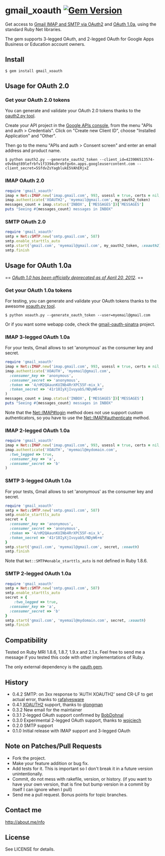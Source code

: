 # gmail_xoauth [![Gem Version](https://badge.fury.io/rb/gmail_xoauth.png)](http://badge.fury.io/rb/gmail_xoauth)

Get access to [Gmail IMAP and SMTP via OAuth2](https://developers.google.com/google-apps/gmail/xoauth2_protocol) and [OAuth 1.0a](https://developers.google.com/google-apps/gmail/oauth_protocol), using the standard Ruby Net libraries.

The gem supports 3-legged OAuth, and 2-legged OAuth for Google Apps Business or Education account owners.

## Install

    $ gem install gmail_xoauth

## Usage for OAuth 2.0

### Get your OAuth 2.0 tokens

You can generate and validate your OAuth 2.0 tokens thanks to the [oauth2.py tool](http://code.google.com/p/google-mail-oauth2-tools/wiki/OAuth2DotPyRunThrough).

Create your API project in the [Google APIs console](https://code.google.com/apis/console/), from the menu "APIs and auth > Credentials". Click on "Create new Client ID", choose "Installed Application" and "Other".

Then go to the menu "APIs and auth > Consent screen" and enter an email address and product name.

    $ python oauth2.py --generate_oauth2_token --client_id=423906513574-o9v6kqt89lefrbfv1f3394u9rebfgv6n.apps.googleusercontent.com --client_secret=5SfdvZsYagblukE5VAhERjxZ

### IMAP OAuth 2.0

```ruby
require 'gmail_xoauth'
imap = Net::IMAP.new('imap.gmail.com', 993, usessl = true, certs = nil, verify = false)
imap.authenticate('XOAUTH2', 'myemail@gmail.com', my_oauth2_token)
messages_count = imap.status('INBOX', ['MESSAGES'])['MESSAGES']
puts "Seeing #{messages_count} messages in INBOX"
```

### SMTP OAuth 2.0

```ruby
require 'gmail_xoauth'
smtp = Net::SMTP.new('smtp.gmail.com', 587)
smtp.enable_starttls_auto
smtp.start('gmail.com', 'myemail@gmail.com', my_oauth2_token, :xoauth2)
smtp.finish
```

## Usage for OAuth 1.0a

== *[OAuth 1.0 has been officially deprecated as of April 20, 2012](https://developers.google.com/google-apps/gmail/oauth_protocol)*. ==

### Get your OAuth 1.0a tokens

For testing, you can generate and validate your OAuth tokens thanks to the awesome [xoauth.py tool](http://code.google.com/p/google-mail-xoauth-tools/wiki/XoauthDotPyRunThrough).

    $ python xoauth.py --generate_oauth_token --user=myemail@gmail.com

Or if you want some webapp code, check the [gmail-oauth-sinatra](https://github.com/nfo/gmail-oauth-sinatra) project.

### IMAP 3-legged OAuth 1.0a

For your tests, Gmail allows to set 'anonymous' as the consumer key and secret.

```ruby
require 'gmail_xoauth'
imap = Net::IMAP.new('imap.gmail.com', 993, usessl = true, certs = nil, verify = false)
imap.authenticate('XOAUTH', 'myemail@gmail.com',
  :consumer_key => 'anonymous',
  :consumer_secret => 'anonymous',
  :token => '4/nM2QAaunKUINb4RrXPC55F-mix_k',
  :token_secret => '41r18IyXjIvuyabS/NDyW6+m'
)
messages_count = imap.status('INBOX', ['MESSAGES'])['MESSAGES']
puts "Seeing #{messages_count} messages in INBOX"
```

Note that the [Net::IMAP#login](http://www.ruby-doc.org/core/classes/Net/IMAP.html#M004191) method does not use support custom authenticators, so you have to use the [Net::IMAP#authenticate](http://www.ruby-doc.org/core/classes/Net/IMAP.html#M004190) method.

### IMAP 2-legged OAuth 1.0a

```ruby
require 'gmail_xoauth'
imap = Net::IMAP.new('imap.gmail.com', 993, usessl = true, certs = nil, verify = false)
imap.authenticate('XOAUTH', 'myemail@mydomain.com',
  :two_legged => true,
  :consumer_key => 'a',
  :consumer_secret => 'b'
)
```

### SMTP 3-legged OAuth 1.0a

For your tests, Gmail allows to set 'anonymous' as the consumer key and secret.

```ruby
require 'gmail_xoauth'
smtp = Net::SMTP.new('smtp.gmail.com', 587)
smtp.enable_starttls_auto
secret = {
  :consumer_key => 'anonymous',
  :consumer_secret => 'anonymous',
  :token => '4/nM2QAaunKUINb4RrXPC55F-mix_k',
  :token_secret => '41r18IyXjIvuyabS/NDyW6+m'
}
smtp.start('gmail.com', 'myemail@gmail.com', secret, :xoauth)
smtp.finish
```

Note that `Net::SMTP#enable_starttls_auto` is not defined in Ruby 1.8.6.

### SMTP 2-legged OAuth 1.0a

```ruby
require 'gmail_xoauth'
smtp = Net::SMTP.new('smtp.gmail.com', 587)
smtp.enable_starttls_auto
secret = {
	:two_legged => true,
  :consumer_key => 'a',
  :consumer_secret => 'b'
}
smtp.start('gmail.com', 'myemail@mydomain.com', secret, :xoauth)
smtp.finish
```

## Compatibility

Tested on Ruby MRI 1.8.6, 1.8.7, 1.9.x and 2.1.x. Feel free to send me a message if you tested this code with other implementations of Ruby.

The only external dependency is the [oauth gem](http://rubygems.org/gems/oauth).

## History

* 0.4.2 SMTP: on 3xx response to 'AUTH XOAUTH2' send CR-LF to get actual error, thanks to [rafalyesware](https://github.com/rafalyesware)
* 0.4.1 [XOAUTH2](https://developers.google.com/google-apps/gmail/xoauth2_protocol) support, thanks to [glongman](https://github.com/glongman)
* 0.3.2 New email for the maintainer
* 0.3.1 2-legged OAuth support confirmed by [BobDohnal](https://github.com/BobDohnal)
* 0.3.0 Experimental 2-legged OAuth support, thanks to [wojciech](https://github.com/wojciech)
* 0.2.0 SMTP support
* 0.1.0 Initial release with IMAP support and 3-legged OAuth

## Note on Patches/Pull Requests

* Fork the project.
* Make your feature addition or bug fix.
* Add tests for it. This is important so I don't break it in a
  future version unintentionally.
* Commit, do not mess with rakefile, version, or history.
  (if you want to have your own version, that is fine but bump version in a commit by itself I can ignore when I pull)
* Send me a pull request. Bonus points for topic branches.

## Contact me

http://about.me/nfo

## License

See LICENSE for details.
